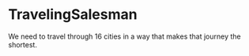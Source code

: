 # TravelingSalesman
 We need to travel through 16 cities in a way that makes that journey the shortest.
